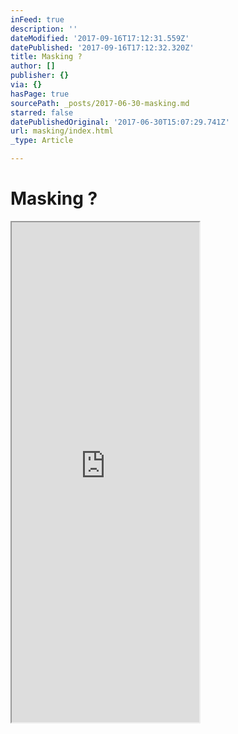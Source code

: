 ```yaml
---
inFeed: true
description: ''
dateModified: '2017-09-16T17:12:31.559Z'
datePublished: '2017-09-16T17:12:32.320Z'
title: Masking ?
author: []
publisher: {}
via: {}
hasPage: true
sourcePath: _posts/2017-06-30-masking.md
starred: false
datePublishedOriginal: '2017-06-30T15:07:29.741Z'
url: masking/index.html
_type: Article

---
```

# Masking ?

<iframe src="https://the-grid.github.io/ed-userhtml/?g=eJylkM1uwjAQhO9-CisXKFLsWw9JyBsgjpzXxjIu_sO7KIKq794QReKnVS-9zqxmv5kO6eJNzwT4fICaoFhD_JNxHgCPtQtgTcPPxS8XB6KMjZTDMAilHCihU5CYtAMf5O38XeRoF28tl6ttJpci3xu-ATydzUqOkXNoTuhubqNNJFPauxPSfvw2oTyo6K6jqlMkcLFlk1EPRh0d1f-j3E0hM9tT5K-MTxcvVD98uuR7ly_GOjlPzToXLNceENfV4-wVx6LX1d8NMIM24iPbqu9UkT37BgfElNs" height="800" style=""></iframe>